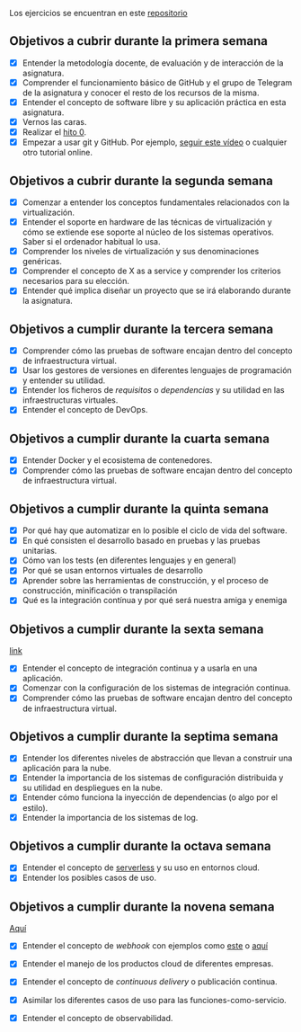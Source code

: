 Los ejercicios se encuentran en este [repositorio](https://github.com/morevi/iv-ejercicios)

## Objetivos a cubrir durante la primera semana

- [x] Entender la metodología docente, de evaluación y de interacción de la asignatura.
- [x] Comprender el funcionamiento básico de GitHub y el grupo de Telegram de la asignatura y conocer el resto de los recursos de la misma.
- [x] Entender el concepto de software libre y su aplicación práctica en esta asignatura.
- [x] Vernos las caras.
- [x] Realizar el [hito 0](http://jj.github.io/IV/documentos/proyecto/0.Repositorio).
- [x] Empezar a usar git y GitHub. Por ejemplo, [seguir este vídeo](https://www.youtube.com/watch?v=gmXyJI01qa8) o cualquier otro tutorial online.

## Objetivos a cubrir durante la segunda semana

- [x] Comenzar a entender los conceptos fundamentales relacionados con la virtualización.
- [x] Entender el soporte en hardware de las técnicas de virtualización y cómo se extiende ese soporte al núcleo de los sistemas operativos. Saber si el ordenador habitual lo usa.
- [x] Comprender los niveles de virtualización y sus denominaciones genéricas.
- [x] Comprender el concepto de X as a service y comprender los criterios necesarios para su elección.
- [x] Entender qué implica diseñar un proyecto que se irá elaborando durante la asignatura.

## Objetivos a cumplir durante la tercera semana
- [x] Comprender cómo las pruebas de software encajan dentro del concepto de infraestructura virtual.
- [x] Usar los gestores de versiones en diferentes lenguajes de programación y entender su utilidad.
- [x] Entender los ficheros de *requisitos* o *dependencias* y su utilidad en las infraestructuras virtuales.
- [x] Entender el concepto de DevOps.

## Objetivos a cumplir durante la cuarta semana
- [x] Entender Docker y el ecosistema de contenedores.
- [x] Comprender cómo las pruebas de software encajan dentro del concepto de infraestructura virtual.

## Objetivos a cumplir durante la quinta semana
- [x] Por qué hay que automatizar en lo posible el ciclo de vida del software.
- [x] En qué consisten el desarrollo basado en pruebas y las pruebas unitarias.
- [x] Cómo van los tests (en diferentes lenguajes y en general)
- [x] Por qué se usan entornos virtuales de desarrollo
- [x] Aprender sobre las herramientas de construcción, y el proceso de construcción, minificación o transpilación
- [x] Qué es la integración contínua y por qué será nuestra amiga y enemiga

## Objetivos a cumplir durante la sexta semana
[link](https://github.com/morevi/iv-ejercicios/blob/main/ci.md)
- [x] Entender el concepto de integración continua y a usarla en una aplicación.
- [x] Comenzar con la configuración de los sistemas de integración continua.
- [x] Comprender cómo las pruebas de software encajan dentro del concepto de infraestructura virtual.

## Objetivos a cumplir durante la septima semana
- [x] Entender los diferentes niveles de abstracción que llevan a construir una aplicación para la nube.
- [x] Entender la importancia de los sistemas de configuración distribuida y su utilidad en despliegues en la nube.
- [x] Entender cómo funciona la inyección de dependencias (o algo por el estilo).
- [x] Entender la importancia de los sistemas de log.

## Objetivos a cumplir durante la octava semana
- [x] Entender el concepto de [serverless](http://jj.github.io/IV/documentos/temas/Serverless) y su uso en entornos cloud.
- [x] Entender los posibles casos de uso.

## Objetivos a cumplir durante la novena semana
[Aquí](https://github.com/morevi/iv-ejercicios/blob/main/serverless.md)
- [x] Entender el concepto de *webhook* con ejemplos como [este](https://docs.github.com/es/free-pro-team@latest/actions/reference/events-that-trigger-workflows#workflow_dispatch) o [aquí](https://github.community/t/triggering-actions-by-other-repository-webhooks/16295/3)
- [x] Entender el manejo de los productos cloud de diferentes empresas.
- [x] Entender el concepto de *continuous delivery* o publicación continua.
- [x] Asimilar los diferentes casos de uso para las funciones-como-servicio.
- [x] Entender el concepto de observabilidad.

